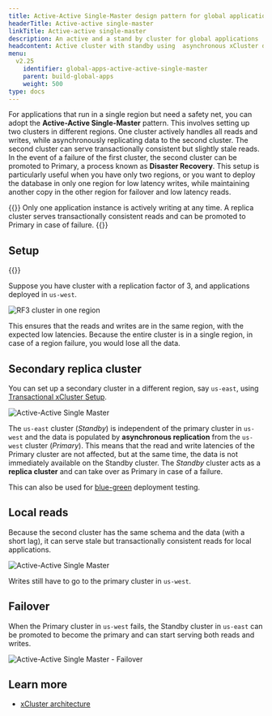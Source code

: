 ```yaml
---
title: Active-Active Single-Master design pattern for global applications
headerTitle: Active-active single-master
linkTitle: Active-active single-master
description: An active and a stand by cluster for global applications
headcontent: Active cluster with standby using  asynchronous xCluster deployment
menu:
  v2.25
    identifier: global-apps-active-active-single-master
    parent: build-global-apps
    weight: 500
type: docs
---
```

For applications that run in a single region but need a safety net, you can adopt the **Active-Active Single-Master** pattern. This involves setting up two clusters in different regions. One cluster actively handles all reads and writes, while asynchronously replicating data to the second cluster. The second cluster can serve transactionally consistent but slightly stale reads. In the event of a failure of the first cluster, the second cluster can be promoted to Primary, a process known as **Disaster Recovery**. This setup is particularly useful when you have only two regions, or you want to deploy the database in only one region for low latency writes, while maintaining another copy in the other region for failover and low latency reads.

{{<tip>}}
Only one application instance is actively writing at any time. A replica cluster serves transactionally consistent reads and can be promoted to Primary in case of failure.
{{</tip>}}

## Setup

{{<cluster-setup-tabs-new list="local,anywhere">}}

Suppose you have cluster with a replication factor of 3, and applications deployed in `us-west`.

![RF3 cluster in one region](/images/develop/global-apps/aa-single-master-1region.png)

This ensures that the reads and writes are in the same region, with the expected low latencies. Because the entire cluster is in a single region, in case of a region failure, you would lose all the data.

## Secondary replica cluster

You can set up a secondary cluster in a different region, say `us-east`, using [Transactional xCluster Setup](../../../deploy/multi-dc/async-replication/async-transactional-setup-automatic).

![Active-Active Single Master](/images/develop/global-apps/aa-single-master-setup.png)

The `us-east` cluster (_Standby_) is independent of the primary cluster in `us-west` and the data is populated by **asynchronous replication** from the `us-west` cluster (_Primary_). This means that the read and write latencies of the Primary cluster are not affected, but at the same time, the data is not immediately available on the Standby cluster. The _Standby_ cluster acts as a **replica cluster** and can take over as Primary in case of a failure.

This can also be used for [blue-green](https://en.wikipedia.org/wiki/Blue-green_deployment) deployment testing.

## Local reads

Because the second cluster has the same schema and the data (with a short lag), it can serve stale but transactionally consistent reads for local applications.

![Active-Active Single Master](/images/develop/global-apps/aa-single-master-reads.png)

Writes still have to go to the primary cluster in `us-west`.

## Failover

When the Primary cluster in `us-west` fails, the Standby cluster in `us-east` can be promoted to become the primary and can start serving both reads and writes.

![Active-Active Single Master - Failover](/images/develop/global-apps/aa-single-master-failover.png)

## Learn more

- [xCluster architecture](../../../architecture/docdb-replication/async-replication)

